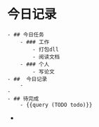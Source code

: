 # 今日记录
	- ## 今日任务
		- ### 工作
			- 打包dll
			- 阅读文档
		- ### 个人
			- 写论文
	- ##  今日记录
		-
	-
	- ## 待完成
		- {{query (TODO todo)}}
-